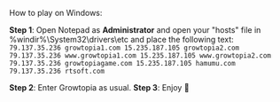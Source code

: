 How to play on Windows:

**Step 1**: Open Notepad as **Administrator** and open your "hosts" file in %windir%\System32\drivers\etc and place the following text:  ```
79.137.35.236 growtopia1.com
15.235.187.105 growtopia2.com
79.137.35.236 www.growtopia1.com
15.235.187.105 www.growtopia2.com
79.137.35.236 growtopiagame.com
15.235.187.105 hamumu.com
79.137.35.236 rtsoft.com```

**Step 2**: Enter Growtopia as usual.
**Step 3**: Enjoy 🙂
